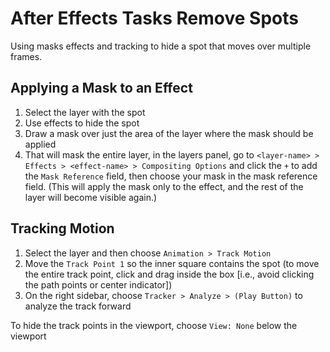 # After Effects Tasks Remove Spots

Using masks effects and tracking to hide a spot that moves over multiple frames.

## Applying a Mask to an Effect

1. Select the layer with the spot
2. Use effects to hide the spot
3. Draw a mask over just the area of the layer where the mask should be applied
4. That will mask the entire layer, in the layers panel, go to `<layer-name> > Effects > <effect-name> > Compositing Options` and click the `+` to add the `Mask Reference` field, then choose your mask in the mask reference field. (This will apply the mask only to the effect, and the rest of the layer will become visible again.)

## Tracking Motion

1. Select the layer and then choose `Animation > Track Motion`
2. Move the `Track Point 1` so the inner square contains the spot (to move the entire track point, click and drag inside the box [i.e., avoid clicking the path points or center indicator])
3. On the right sidebar, choose `Tracker > Analyze > (Play Button)` to analyze the track forward

To hide the track points in the viewport, choose `View: None` below the viewport
